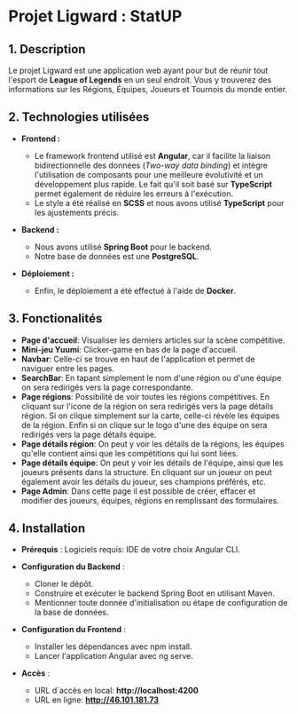 
# **Projet Ligward : StatUP**

## 1. **Description**  
Le projet Ligward est une application web ayant pour but de réunir tout l'esport de **League of Legends** en un seul endroit. Vous y trouverez des informations sur les Régions, Équipes, Joueurs et Tournois du monde entier.

## 2. **Technologies utilisées**  
- **Frontend :**  
  - Le framework frontend utilisé est **Angular**, car il facilite la liaison bidirectionnelle des données (*Two-way data binding*) et intègre l'utilisation de composants pour une meilleure évolutivité et un développement plus rapide. Le fait qu'il soit basé sur **TypeScript** permet également de réduire les erreurs à l'exécution.  
  - Le style a été réalisé en **SCSS** et nous avons utilisé **TypeScript** pour les ajustements précis.  

- **Backend :**  
  - Nous avons utilisé **Spring Boot** pour le backend.  
  - Notre base de données est une **PostgreSQL**.  

- **Déploiement :**  
  - Enfin, le déploiement a été effectué à l'aide de **Docker**.  

## 3. **Fonctionalités** 
- **Page d'accueil**: Visualiser les derniers articles sur la scène compétitive. 
- **Mini-jeu Yuumi**: Clicker-game en bas de la page d'accueil.
- **Navbar**: Celle-ci se trouve en haut de l'application et permet de naviguer entre les pages.
- **SearchBar**: En tapant simplement le nom d'une région ou d'une équipe on sera redirigés vers la page correspondante.
- **Page régions**: Possibilité de voir toutes les régions compétitives. En cliquant sur l'icone de la région on sera redirigés vers la page détails région. Si on clique simplement sur la carte, celle-ci révèle les équipes de la région. Enfin si on clique sur le logo d'une des équipe on sera redirigés vers la page détails équipe.
- **Page détails région**: On peut y voir les détails de la régions, les équipes qu'elle contient ainsi que les compétitions qui lui sont liées. 
- **Page détails équipe**: On peut y voir les détails de l'équipe, ainsi que les joueurs présents dans la structure. En cliquant sur un joueur on peut également avoir les détails du joueur, ses champions préférés, etc.
- **Page Admin**: Dans cette page il est possible de créer, effacer et modifier des joueurs, équipes, régions en remplissant des formulaires.

## 4. **Installation**
- **Prérequis** : Logiciels requis: IDE de votre choix Angular CLI.

- **Configuration du Backend** :
    - Cloner le dépôt.
    - Construire et exécuter le backend Spring Boot en utilisant Maven.
    - Mentionner toute donnée d'initialisation ou étape de configuration de la base de données.
- **Configuration du Frontend** :
    - Installer les dépendances avec npm install.
    - Lancer l'application Angular avec ng serve.
- **Accès** : 
    - URL d`accès en local: **http://localhost:4200**
    - URL en ligne: **http://46.101.181.73**
